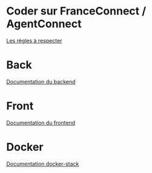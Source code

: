 # Coder sur FranceConnect / AgentConnect

[Les règles à respecter](./_doc/CONTRIBUTE.md)

# Back

[Documentation du backend](./back/_doc/README.md)

# Front

[Documentation du frontend](./front/_doc/README.md)

# Docker

[Documentation docker-stack](./docker/_doc/README.md)
